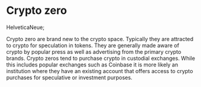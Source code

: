 # Crypto zero

HelveticaNeue;






   
  Crypto zero are brand new to the crypto space. Typically they are attracted to crypto for speculation in tokens. They are generally made aware of crypto by popular press as well as advertising from the primary crypto brands. Crypto zeros tend to purchase crypto in custodial exchanges. While this includes popular exchanges such as Coinbase it is more likely an institution where they have an existing account that offers access to crypto purchases for speculative or investment purposes.
